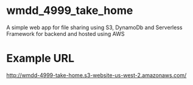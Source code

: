 # wmdd_4999_take_home
A simple web app for file sharing using S3, DynamoDb and Serverless Framework for backend and hosted using AWS
# Example URL
http://wmdd-4999-take-home.s3-website-us-west-2.amazonaws.com/

